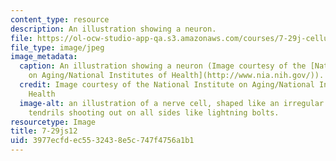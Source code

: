 ```yaml
---
content_type: resource
description: An illustration showing a neuron.
file: https://ol-ocw-studio-app-qa.s3.amazonaws.com/courses/7-29j-cellular-neurobiology-spring-2012/3977ecfdec5532438e5c747f4756a1b1_7-29js12.jpg
file_type: image/jpeg
image_metadata:
  caption: An illustration showing a neuron (Image courtesy of the [National Institute
    on Aging/National Institutes of Health](http://www.nia.nih.gov/)).
  credit: Image courtesy of the National Institute on Aging/National Institutes of
    Health
  image-alt: an illustration of a nerve cell, shaped like an irregular circle with
    tendrils shooting out on all sides like lightning bolts.
resourcetype: Image
title: 7-29js12
uid: 3977ecfd-ec55-3243-8e5c-747f4756a1b1
---
```


